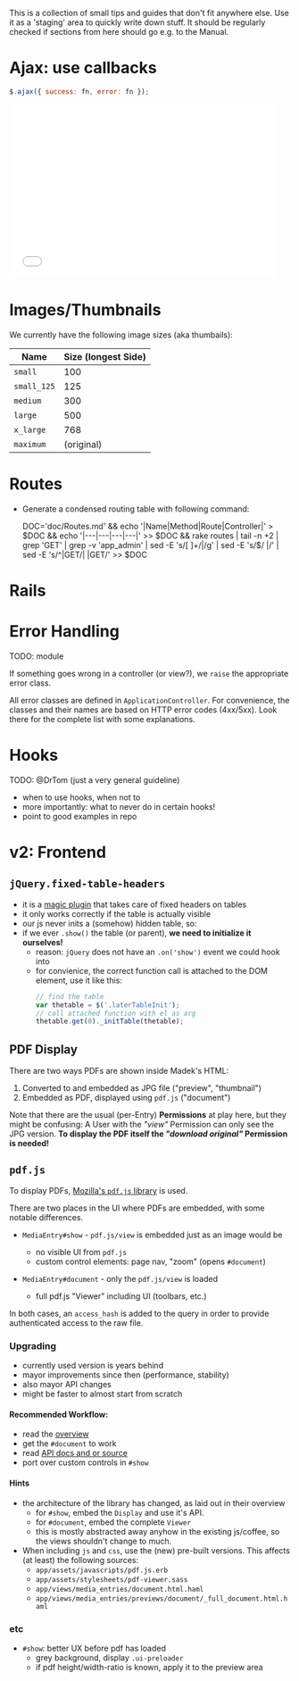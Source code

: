 This is a collection of small tips and guides that don't fit anywhere else.
Use it as a 'staging' area to quickly write down stuff.
It should be regularly checked if sections from here should go e.g. to the Manual.


# Ajax: use callbacks

```js
$.ajax({ success: fn, error: fn });
```

<iframe src="//giphy.com/embed/yoJC2w7g94RPFYc0mI" width="480" height="313" frameBorder="0" webkitAllowFullScreen mozallowfullscreen allowFullScreen></iframe>


# Images/Thumbnails

We currently have the following image sizes (aka thumbails):

| Name        | Size  (longest Side) |
|-------------|----------------------|
| `small`     | 100                  |
| `small_125` | 125                  |
| `medium`    | 300                  |
| `large`     | 500                  |
| `x_large`   | 768                  |
| `maximum`   | (original)           |


# Routes

- Generate a condensed routing table with following command:

    DOC='doc/Routes.md' && echo '|Name|Method|Route|Controller|' > $DOC && echo '|---|---|---|---|' >> $DOC && rake routes | tail -n +2 | grep 'GET' | grep -v 'app_admin' | sed -E 's/[ ]+/|/g' | sed -E 's/$/ |/' | sed -E 's/^\|GET/| |GET/' >> $DOC


# Rails

# Error Handling

TODO: module

If something goes wrong in a controller (or view?),
we `raise` the appropriate error class.

All error classes are defined in `ApplicationController`.
For convenience, the classes and their names are
based on HTTP error codes (4xx/5xx).
Look there for the complete list with some explanations.


# Hooks

TODO: @DrTom (just a very general guideline)

- when to use hooks, when not to
- more importantly: what to never do in certain hooks!
- point to good examples in repo


# v2: Frontend

## `jQuery.fixed-table-headers`

- it is a [magic plugin](http://fixedheadertable.com) that takes care of fixed
  headers on tables
- it only works correctly if the table is actually visible
- our js never inits a (somehow) hidden table, so:
- if we ever `.show()` the table (or parent),
  **we need to initialize it ourselves!**
    - reason: `jQuery` does not have an `.on('show')` event we could hook into
    - for convienice, the correct function call is attached to the DOM element,
      use it like this:  
      ````js
      // find the table
      var thetable = $('.laterTableInit');
      // call attached function with el as arg
      thetable.get(0)._initTable(thetable);
      ````

## PDF Display

There are two ways PDFs are shown inside Madek's HTML:

1. Converted to and embedded as JPG file ("preview", "thumbnail")
2. Embedded as PDF, displayed using `pdf.js` ("document")

Note that there are the usual (per-Entry) **Permissions** at play here,
but they might be confusing:
A User with the *"view"* Permission can only see the
JPG version. **To display the PDF itself the *"download original"* Permission is
needed!**

## `pdf.js`

To display PDFs, [Mozilla's `pdf.js` library](https://mozilla.github.io/pdf.js/)
is used.

There are two places in the UI where PDFs are embedded, with some notable
differences.

- `MediaEntry#show` - `pdf.js/view` is embedded just as an image would be
    * no visible UI from `pdf.js`
    * custom control elements: page nav, "zoom" (opens `#document`)

- `MediaEntry#document` - only the `pdf.js/view` is loaded
    * full pdf.js "Viewer" including UI (toolbars, etc.)

In both cases, an `access_hash` is added to the query in order to provide
authenticated access to the raw file.

### Upgrading

- currently used version is years behind
- mayor improvements since then (performance, stability)
- also mayor API changes
- might be faster to almost start from scratch

#### Recommended Workflow:

- read the [overview](https://mozilla.github.io/pdf.js/getting_started/)
- get the `#document` to work
- read [API docs and or source](https://mozilla.github.io/pdf.js/api/)
- port over custom controls in `#show`

#### Hints

- the architecture of the library has changed, as laid out in their overview
    - for `#show`, embed the `Display` and use it's API.
    - for `#document`, embed the complete `Viewer`
    - this is mostly abstracted away anyhow in the existing js/coffee,
      so the views shouldn't change to much.
- When including `js` and `css`, use the (new) pre-built versions.
  This affects (at least) the following sources:
    - `app/assets/javascripts/pdf.js.erb`
    - `app/assets/stylesheets/pdf-viewer.sass`
    - `app/views/media_entries/document.html.haml`
    - `app/views/media_entries/previews/document/_full_document.html.haml`


### etc

- `#show`: better UX before pdf has loaded
    - grey background, display `.ui-preloader`
    - if pdf height/width-ratio is known, apply it to the preview area
